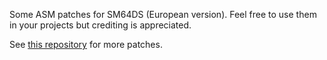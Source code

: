 Some ASM patches for SM64DS (European version). Feel free to use them in your projects but crediting is appreciated.

See [this repository](https://github.com/SplattyDS/SM64DS-ASM-Patches) for more patches.
